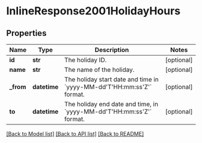 # InlineResponse2001HolidayHours

## Properties
Name | Type | Description | Notes
------------ | ------------- | ------------- | -------------
**id** | **str** | The holiday ID. | [optional] 
**name** | **str** | The name of the holiday. | [optional] 
**_from** | **datetime** | The holiday start date and time in &#x60;yyyy-MM-dd&#x27;T&#x27;HH:mm:ss&#x27;Z&#x27;&#x60; format. | [optional] 
**to** | **datetime** | The holiday end date and time, in &#x60;yyyy-MM-dd&#x27;T&#x27;HH:mm:ss&#x27;Z&#x27;&#x60; format. | [optional] 

[[Back to Model list]](../README.md#documentation-for-models) [[Back to API list]](../README.md#documentation-for-api-endpoints) [[Back to README]](../README.md)


